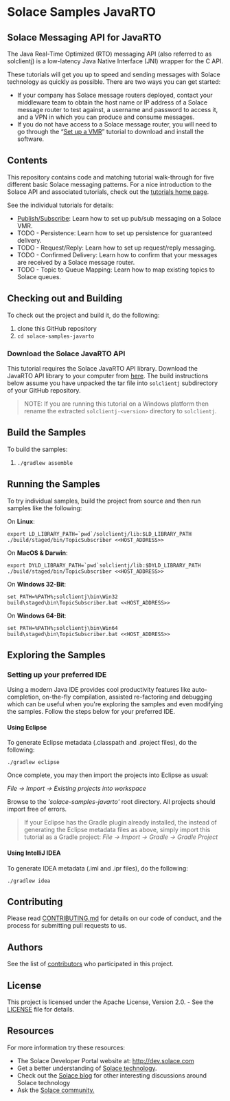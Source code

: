 # Solace Samples JavaRTO

## Solace Messaging API for JavaRTO

The Java Real-Time Optimized (RTO) messaging API (also referred to as solclientj) is a low-latency Java Native Interface (JNI) wrapper for the C API.

These tutorials will get you up to speed and sending messages with Solace technology as quickly as possible. There are two ways you can get started:

- If your company has Solace message routers deployed, contact your middleware team to obtain the host name or IP address of a Solace message router to test against, a username and password to access it, and a VPN in which you can produce and consume messages.
- If you do not have access to a Solace message router, you will need to go through the “[Set up a VMR](http://docs.solace.com/Solace-VMR-Set-Up/Setting-Up-VMRs.htm)” tutorial to download and install the software.

## Contents

This repository contains code and matching tutorial walk-through for five different basic Solace messaging patterns. For a nice introduction to the Solace API and associated tutorials, check out the [tutorials home page](https://solacesamples.github.io/solace-samples-javarto/).

See the individual tutorials for details:

- [Publish/Subscribe](https://solacesamples.github.io/solace-samples-javarto/publish-subscribe): Learn how to set up pub/sub messaging on a Solace VMR.
- TODO - Persistence: Learn how to set up persistence for guaranteed delivery.
- TODO - Request/Reply: Learn how to set up request/reply messaging.
- TODO - Confirmed Delivery: Learn how to confirm that your messages are received by a Solace message router.
- TODO - Topic to Queue Mapping: Learn how to map existing topics to Solace queues.

## Checking out and Building

To check out the project and build it, do the following:

  1. clone this GitHub repository
  1. `cd solace-samples-javarto`

### Download the Solace JavaRTO API

This tutorial requires the Solace JavaRTO API library. Download the JavaRTO API library to your computer from [here](http://dev.solace.com/downloads/). The build instructions below assume you have unpacked the tar file into `solclientj` subdirectory of your GitHub repository.

> NOTE: If you are running this tutorial on a Windows platform then rename the extracted `solclientj-<version>` directory to `solclientj`.

## Build the Samples

To build the samples:

  1. `./gradlew assemble`
  
## Running the Samples

To try individual samples, build the project from source and then run samples like the following:

On **Linux**:

```
export LD_LIBRARY_PATH=`pwd`/solclientj/lib:$LD_LIBRARY_PATH 
./build/staged/bin/TopicSubscriber <<HOST_ADDRESS>>

```

On **MacOS & Darwin**:

```
export DYLD_LIBRARY_PATH=`pwd`solclientj/lib:$DYLD_LIBRARY_PATH 
./build/staged/bin/TopicSubscriber <<HOST_ADDRESS>>

```

On **Windows 32-Bit**:

```
set PATH=%PATH%;solclientj\bin\Win32
build\staged\bin\TopicSubscriber.bat <<HOST_ADDRESS>>

```

On **Windows 64-Bit**:

```
set PATH=%PATH%;solclientj\bin\Win64
build\staged\bin\TopicSubscriber.bat <<HOST_ADDRESS>>

```

## Exploring the Samples

### Setting up your preferred IDE

Using a modern Java IDE provides cool productivity features like auto-completion, on-the-fly compilation, assisted re-factoring and debugging which can be useful when you're exploring the samples and even modifying the samples. Follow the steps below for your preferred IDE.

#### Using Eclipse

To generate Eclipse metadata (.classpath and .project files), do the following:

    ./gradlew eclipse

Once complete, you may then import the projects into Eclipse as usual:

 *File -> Import -> Existing projects into workspace*

Browse to the *'solace-samples-javarto'* root directory. All projects should import
free of errors.

> If your Eclipse has the Gradle plugin already installed, the instead of generating the Eclipse metadata files as above, simply import this tutorial as a Gradle project: *File -> Import -> Gradle -> Gradle Project*

#### Using IntelliJ IDEA

To generate IDEA metadata (.iml and .ipr files), do the following:

    ./gradlew idea

## Contributing

Please read [CONTRIBUTING.md](CONTRIBUTING.md) for details on our code of conduct, and the process for submitting pull requests to us.

## Authors

See the list of [contributors](https://github.com/SolaceSamples/solace-samples-template/contributors) who participated in this project.

## License

This project is licensed under the Apache License, Version 2.0. - See the [LICENSE](LICENSE) file for details.

## Resources

For more information try these resources:

- The Solace Developer Portal website at: http://dev.solace.com
- Get a better understanding of [Solace technology](http://dev.solace.com/tech/).
- Check out the [Solace blog](http://dev.solace.com/blog/) for other interesting discussions around Solace technology
- Ask the [Solace community.](http://dev.solace.com/community/)
